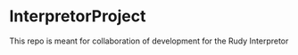 InterpretorProject
==================

This repo is meant for collaboration of development for the Rudy Interpretor
